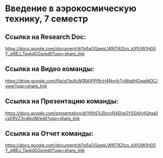 # Введение в аэрокосмическую технику, 7 семестр
## Ссылка на Research Doc:
https://docs.google.com/document/d/1q5aOQsepLWNT8Ztcn_kXfUW1H0SY_sI8EJ_TaykdGGs/edit?usp=share_link

## Ссылка на Видео команды:
https://drive.google.com/file/d/1wXcM1RAiPPf9cH4Nyrjh7yWqdHGqwMOC/view?usp=share_link

## Ссылка на Презентацию команды:
https://docs.google.com/presentation/d/1f9hE1LEbcnR4SIigGY5GAfylIQtga0csERVZ3cjAkzM/edit?usp=share_link

## Ссылка на Отчет команды:
https://docs.google.com/document/d/1q5aOQsepLWNT8Ztcn_kXfUW1H0SY_sI8EJ_TaykdGGs/edit?usp=share_link
